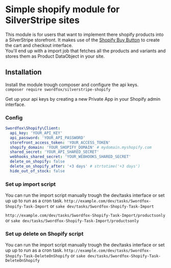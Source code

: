 # Simple shopify module for SilverStripe sites
This module is for users that want to implement there shopify products into a SilverStripe storefront.
It makes use of the [Shopify Buy Button](https://www.shopify.com/buy-button) to create the cart and checkout interface.   
You'll end up with a import job that fetches all the products and variants and stores them as Product DataObject in your site.


## Installation
Install the module trough composer and configure the api keys.  
`composer require swordfox/silverstripe-shopify`

Get up your api keys by creating a new Private App in your Shopify admin interface.

### Config
```yaml
Swordfox\Shopify\Client:
  api_key: 'YOUR_API_KEY'
  api_password: 'YOUR_API_PASSWORD'
  storefront_access_token: 'YOUR_ACCESS_TOKEN'
  shopify_domain: 'YOUR_SHOPIFY_DOMAIN' # mydomain.myshopify.com
  shared_secret: 'YOUR_API_SHARED_SECRET'
  webhooks_shared_secret: 'YOUR_WEBHOOKS_SHARED_SECRET'
  delete_on_shopify: false
  delete_on_shopify_after: '+3 days' # strtotime('+3 days')
  hide_out_of_stock: false
```

### Set up import script
You can run the import script manually trough the dev/tasks interface or set up up to run as a cron task.
`http://example.com/dev/tasks/Swordfox-Shopify-Task-Import` or `sake dev/tasks/Swordfox-Shopify-Task-Import`

`http://example.com/dev/tasks/Swordfox-Shopify-Task-Import/productsonly` or `sake dev/tasks/Swordfox-Shopify-Task-Import/productsonly`



### Set up delete on Shopify script
You can run the import script manually trough the dev/tasks interface or set up up to run as a cron task.
`http://example.com/dev/tasks/Swordfox-Shopify-Task-DeleteOnShopify` or `sake dev/tasks/Swordfox-Shopify-Task-DeleteOnShopify`
